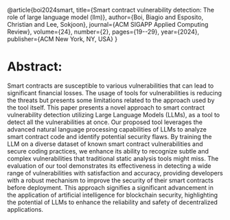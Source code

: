 @article{boi2024smart,
  title={Smart contract vulnerability detection: The role of large language model (llm)},
  author={Boi, Biagio and Esposito, Christian and Lee, Sokjoon},
  journal={ACM SIGAPP Applied Computing Review},
  volume={24},
  number={2},
  pages={19--29},
  year={2024},
  publisher={ACM New York, NY, USA}
}


# Abstract:
Smart contracts are susceptible to various vulnerabilities that can lead to significant financial losses. The usage of tools for vulnerabilities is reducing the threats but presents some limitations related to the approach used by the tool itself. This paper presents a novel approach to smart contract vulnerability detection utilizing Large Language Models (LLMs), as a tool to detect all the vulnerabilities at once. Our proposed tool leverages the advanced natural language processing capabilities of LLMs to analyze smart contract code and identify potential security flaws. By training the LLM on a diverse dataset of known smart contract vulnerabilities and secure coding practices, we enhance its ability to recognize subtle and complex vulnerabilities that traditional static analysis tools might miss. The evaluation of our tool demonstrates its effectiveness in detecting a wide range of vulnerabilities with satisfaction and accuracy, providing developers with a robust mechanism to improve the security of their smart contracts before deployment. This approach signifies a significant advancement in the application of artificial intelligence for blockchain security, highlighting the potential of LLMs to enhance the reliability and safety of decentralized applications.